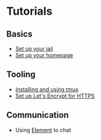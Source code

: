 # Tutorials

## Basics

* [Set up your jail](jail-setup)
* [Set up your homepage](homepage-setup)

## Tooling

* [Installing and using tmux](tmux)
* [Set up Let's Encrypt for HTTPS](lets-encrypt)

## Communication

* Using [Element](element) to chat
